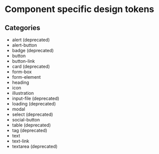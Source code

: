 # Component specific design tokens

## Categories

- alert (deprecated)
- alert-button
- badge (deprecated)
- button
- button-link
- card (deprecated)
- form-box
- form-element
- heading
- icon
- illustration
- input-file (deprecated)
- loading (deprecated)
- modal
- select (deprecated)
- social-button
- table (deprecated)
- tag (deprecated)
- text
- text-link
- textarea (deprecated)
